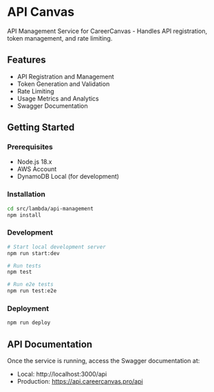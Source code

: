 # API Canvas

API Management Service for CareerCanvas - Handles API registration, token management, and rate limiting.

## Features

- API Registration and Management
- Token Generation and Validation
- Rate Limiting
- Usage Metrics and Analytics
- Swagger Documentation

## Getting Started

### Prerequisites

- Node.js 18.x
- AWS Account
- DynamoDB Local (for development)

### Installation

```bash
cd src/lambda/api-management
npm install
```

### Development

```bash
# Start local development server
npm run start:dev

# Run tests
npm test

# Run e2e tests
npm run test:e2e
```

### Deployment

```bash
npm run deploy
```

## API Documentation

Once the service is running, access the Swagger documentation at:

- Local: http://localhost:3000/api
- Production: https://api.careercanvas.pro/api
